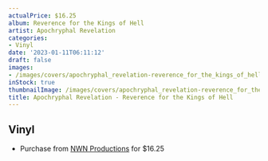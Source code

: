 ```yaml
---
actualPrice: $16.25
album: Reverence for the Kings of Hell
artist: Apochryphal Revelation
categories:
- Vinyl
date: '2023-01-11T06:11:12'
draft: false
images:
- /images/covers/apochryphal_revelation-reverence_for_the_kings_of_hell.jpg
inStock: true
thumbnailImage: /images/covers/apochryphal_revelation-reverence_for_the_kings_of_hell-thumb.jpg
title: Apochryphal Revelation - Reverence for the Kings of Hell
---
```


## Vinyl
* Purchase from [NWN Productions](http://shop.nwnprod.com/index.php?route=product/product&path=75&product_id=22406&sort=pd.name&order=ASC) for $16.25
